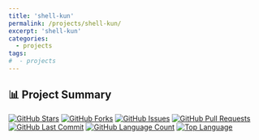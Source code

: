```yaml
---
title: 'shell-kun'
permalink: /projects/shell-kun/
excerpt: 'shell-kun'
categories:
  - projects
tags:
#  - projects
---
```


## 📊 Project Summary

[![GitHub Stars](https://img.shields.io/github/stars/nntin/shell-kun)](https://github.com/nntin/shell-kun/stargazers)
[![GitHub Forks](https://img.shields.io/github/forks/nntin/shell-kun)](https://github.com/nntin/shell-kun/network)
[![GitHub Issues](https://img.shields.io/github/issues/nntin/shell-kun)](https://github.com/nntin/shell-kun/issues)
[![GitHub Pull Requests](https://img.shields.io/github/issues-pr/nntin/shell-kun)](https://github.com/nntin/shell-kun/pulls)
[![GitHub Last Commit](https://img.shields.io/github/last-commit/nntin/shell-kun)](https://github.com/nntin/shell-kun/commits)
[![GitHub Language Count](https://img.shields.io/github/languages/count/nntin/shell-kun)](https://github.com/nntin/shell-kun)
[![Top Language](https://img.shields.io/github/languages/top/nntin/shell-kun)](https://github.com/nntin/shell-kun)
